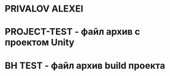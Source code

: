 # PRIVALOV ALEXEI
# PROJECT-TEST - файл архив с проектом Unity
# BH TEST - файл архив build проекта
